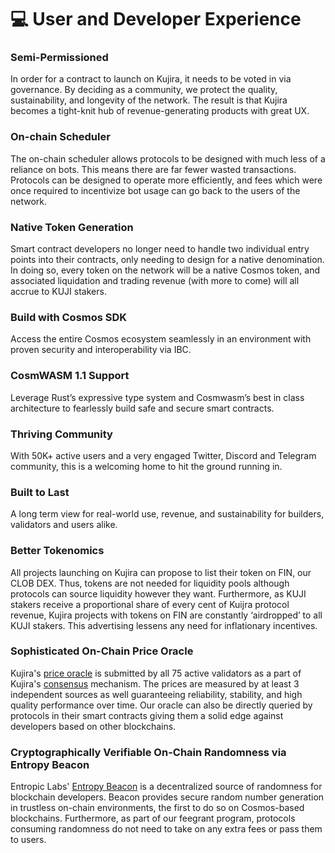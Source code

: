 # 💻 User and Developer Experience

### Semi-Permissioned

In order for a contract to launch on Kujira, it needs to be voted in via governance. By deciding as a community, we protect the quality, sustainability, and longevity of the network. The result is that Kujira becomes a tight-knit hub of revenue-generating products with great UX.

### On-chain Scheduler

The on-chain scheduler allows protocols to be designed with much less of a reliance on bots. This means there are far fewer wasted transactions. Protocols can be designed to operate more efficiently, and fees which were once required to incentivize bot usage can go back to the users of the network.

### Native Token Generation

Smart contract developers no longer need to handle two individual entry points into their contracts, only needing to design for a native denomination. In doing so, every token on the network will be a native Cosmos token, and associated liquidation and trading revenue (with more to come) will all accrue to KUJI stakers.

### Build with Cosmos SDK

Access the entire Cosmos ecosystem seamlessly in an environment with proven security and interoperability via IBC.

### CosmWASM 1.1 Support

Leverage Rust’s expressive type system and Cosmwasm’s best in class architecture to fearlessly build safe and secure smart contracts.

### Thriving Community

With 50K+ active users and a very engaged Twitter, Discord and Telegram community, this is a welcoming home to hit the ground running in.

### Built to Last

A long term view for real-world use, revenue, and sustainability for builders, validators and users alike.

### Better Tokenomics

All projects launching on Kujira can propose to list their token on FIN, our CLOB DEX. Thus, tokens are not needed for liquidity pools although protocols can source liquidity however they want. Furthermore, as KUJI stakers receive a proportional share of every cent of Kuijra protocol revenue, Kujira projects with tokens on FIN are constantly ‘airdropped’ to all KUJI stakers. This advertising lessens any need for inflationary incentives.

### Sophisticated On-Chain Price Oracle

Kujira's [price oracle](../../validators/run-a-node/oracle-price-feeder.md) is submitted by all 75 active validators as a part of Kujira's [consensus](../../governance/staking/#consensus) mechanism. The prices are measured by at least 3 independent sources as well guaranteeing reliability, stability, and high quality performance over time. Our oracle can also be directly queried by protocols in their smart contracts giving them a solid edge against developers based on other blockchains.&#x20;

### Cryptographically Verifiable On-Chain Randomness via Entropy Beacon

Entropic Labs' [Entropy Beacon](../../developers/smart-contracts/entropy-beacon.md) is a decentralized source of randomness for blockchain developers. Beacon provides secure random number generation in trustless on-chain environments, the first to do so on Cosmos-based blockchains. Furthermore, as part of our feegrant program, protocols consuming randomness do not need to take on any extra fees or pass them to users.
